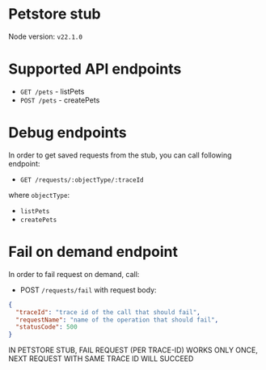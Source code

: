# Petstore stub

Node version: `v22.1.0`

# Supported API endpoints

- `GET /pets` - listPets
- `POST /pets` - createPets


# Debug endpoints

In order to get saved requests from the stub, you can call following endpoint:

- `GET /requests/:objectType/:traceId`

where `objectType`:

- `listPets`
- `createPets`

# Fail on demand endpoint

In order to fail request on demand, call:

- POST `/requests/fail` with request body:

```json
{
  "traceId": "trace id of the call that should fail",
  "requestName": "name of the operation that should fail",
  "statusCode": 500
}
```

IN PETSTORE STUB, FAIL REQUEST (PER TRACE-ID) WORKS ONLY ONCE, NEXT REQUEST WITH SAME TRACE ID WILL SUCCEED
